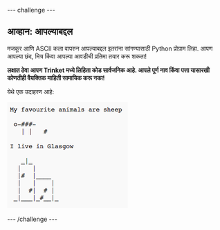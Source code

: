 \--- challenge \---

## आव्हान: आपल्याबद्दल

मजकूर आणि ASCII कला वापरुन आपल्याबद्दल इतरांना सांगण्यासाठी Python प्रोग्राम लिहा. आपण आपल्या छंद, मित्र किंवा आपल्या आवडीची प्रतिमा तयार करू शकता!

**लक्षात ठेवा आपण Trinket मध्ये लिहिता कोड सार्वजनिक आहे. आपले पूर्ण नाव किंवा पत्ता यासारखी कोणतीही वैयक्तिक माहिती सामायिक करू नका!**

येथे एक उदाहरण आहे:

![screenshot](images/me-about.png)

\--- /challenge \---